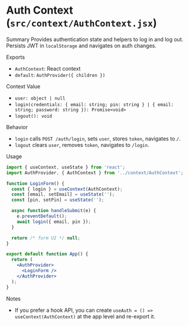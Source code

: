 # Auth Context (`src/context/AuthContext.jsx`)

Summary
Provides authentication state and helpers to log in and log out. Persists JWT in `localStorage` and navigates on auth changes.

Exports
- `AuthContext`: React context
- `default`: `AuthProvider({ children })`

Context Value
- `user: object | null`
- `login(credentials: { email: string; pin: string } | { email: string; password: string }): Promise<void>`
- `logout(): void`

Behavior
- `login` calls `POST /auth/login`, sets `user`, stores `token`, navigates to `/`.
- `logout` clears `user`, removes `token`, navigates to `/login`.

Usage
```jsx
import { useContext, useState } from 'react';
import AuthProvider, { AuthContext } from '../context/AuthContext';

function LoginForm() {
  const { login } = useContext(AuthContext);
  const [email, setEmail] = useState('');
  const [pin, setPin] = useState('');

  async function handleSubmit(e) {
    e.preventDefault();
    await login({ email, pin });
  }

  return /* form UI */ null;
}

export default function App() {
  return (
    <AuthProvider>
      <LoginForm />
    </AuthProvider>
  );
}
```

Notes
- If you prefer a hook API, you can create `useAuth = () => useContext(AuthContext)` at the app level and re-export it.